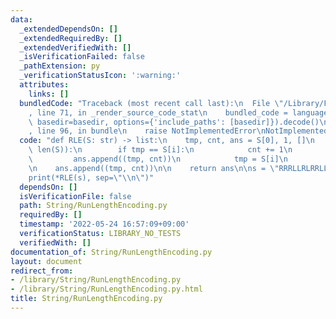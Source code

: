 ```yaml
---
data:
  _extendedDependsOn: []
  _extendedRequiredBy: []
  _extendedVerifiedWith: []
  _isVerificationFailed: false
  _pathExtension: py
  _verificationStatusIcon: ':warning:'
  attributes:
    links: []
  bundledCode: "Traceback (most recent call last):\n  File \"/Library/Frameworks/Python.framework/Versions/3.8/lib/python3.8/site-packages/onlinejudge_verify/documentation/build.py\"\
    , line 71, in _render_source_code_stat\n    bundled_code = language.bundle(stat.path,\
    \ basedir=basedir, options={'include_paths': [basedir]}).decode()\n  File \"/Library/Frameworks/Python.framework/Versions/3.8/lib/python3.8/site-packages/onlinejudge_verify/languages/python.py\"\
    , line 96, in bundle\n    raise NotImplementedError\nNotImplementedError\n"
  code: "def RLE(S: str) -> list:\n    tmp, cnt, ans = S[0], 1, []\n    for i in range(1,\
    \ len(S)):\n        if tmp == S[i]:\n            cnt += 1\n        else:\n   \
    \         ans.append((tmp, cnt))\n            tmp = S[i]\n            cnt = 1\n\
    \n    ans.append((tmp, cnt))\n\n    return ans\n\ns = \"RRRLLRLRRLLLLRLRLRR\"\n\
    print(*RLE(s), sep=\"\\n\")"
  dependsOn: []
  isVerificationFile: false
  path: String/RunLengthEncoding.py
  requiredBy: []
  timestamp: '2022-05-24 16:57:09+09:00'
  verificationStatus: LIBRARY_NO_TESTS
  verifiedWith: []
documentation_of: String/RunLengthEncoding.py
layout: document
redirect_from:
- /library/String/RunLengthEncoding.py
- /library/String/RunLengthEncoding.py.html
title: String/RunLengthEncoding.py
---
```


